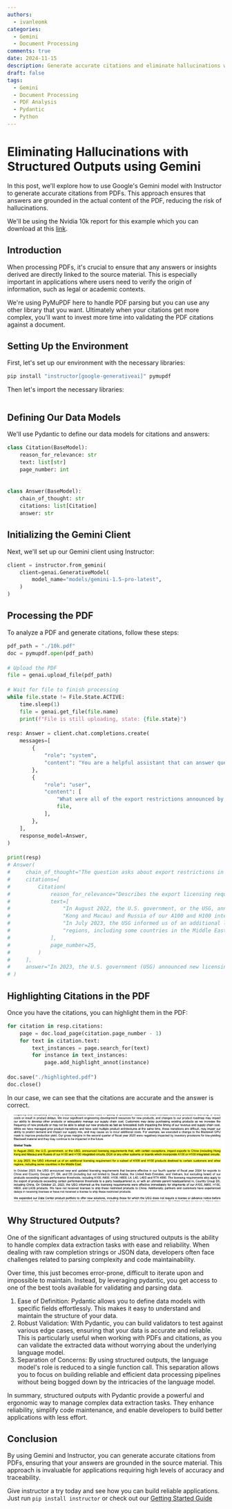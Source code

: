 ```yaml
---
authors:
  - ivanleomk
categories:
  - Gemini
  - Document Processing
comments: true
date: 2024-11-15
description: Generate accurate citations and eliminate hallucinations with structured outputs using Gemini.
draft: false
tags:
  - Gemini
  - Document Processing
  - PDF Analysis
  - Pydantic
  - Python
---
```


# Eliminating Hallucinations with Structured Outputs using Gemini

In this post, we'll explore how to use Google's Gemini model with Instructor to generate accurate citations from PDFs. This approach ensures that answers are grounded in the actual content of the PDF, reducing the risk of hallucinations.

We'll be using the Nvidia 10k report for this example which you can download at this [link](https://d18rn0p25nwr6d.cloudfront.net/CIK-0001045810/78501ce3-7816-4c4d-8688-53dd140df456.pdf).

<!-- more -->

## Introduction

When processing PDFs, it's crucial to ensure that any answers or insights derived are directly linked to the source material. This is especially important in applications where users need to verify the origin of information, such as legal or academic contexts.

We're using PyMuPDF here to handle PDF parsing but you can use any other library that you want. Ultimately when your citations get more complex, you'll want to invest more time into validating the PDF citations against a document.

## Setting Up the Environment

First, let's set up our environment with the necessary libraries:

```bash
pip install "instructor[google-generativeai]" pymupdf
```

Then let's import the necessary libraries:

```python
```

## Defining Our Data Models

We'll use Pydantic to define our data models for citations and answers:

```python
class Citation(BaseModel):
    reason_for_relevance: str
    text: list[str]
    page_number: int


class Answer(BaseModel):
    chain_of_thought: str
    citations: list[Citation]
    answer: str
```

## Initializing the Gemini Client

Next, we'll set up our Gemini client using Instructor:

```python
client = instructor.from_gemini(
    client=genai.GenerativeModel(
        model_name="models/gemini-1.5-pro-latest",
    )
)
```

## Processing the PDF

To analyze a PDF and generate citations, follow these steps:

```python
pdf_path = "./10k.pdf"
doc = pymupdf.open(pdf_path)

# Upload the PDF
file = genai.upload_file(pdf_path)

# Wait for file to finish processing
while file.state != File.State.ACTIVE:
    time.sleep(1)
    file = genai.get_file(file.name)
    print(f"File is still uploading, state: {file.state}")

resp: Answer = client.chat.completions.create(
    messages=[
        {
            "role": "system",
            "content": "You are a helpful assistant that can answer questions about the provided pdf file. You will be given a question and a pdf file. Your job is to answer the question using the information in the pdf file. Provide all citations that are relevant to the question and make sure that the coordinates are accurate.",
        },
        {
            "role": "user",
            "content": [
                "What were all of the export restrictions announced by the USG in 2023? What chips did they affect?",
                file,
            ],
        },
    ],
    response_model=Answer,
)

print(resp)
# Answer(
#     chain_of_thought="The question asks about export restrictions in 2023. Page 25 mentions the USG announcing licensing requirements for A100 and H100 chips in August 2022, and additional licensing requirements for a subset of these products in July 2023.",
#     citations=[
#         Citation(
#             reason_for_relevance="Describes the export licensing requirements and which chips they affect.",
#             text=[
#                 "In August 2022, the U.S. government, or the USG, announced licensing requirements that, with certain exceptions, impact exports to China (including Hong",
#                 "Kong and Macau) and Russia of our A100 and H100 integrated circuits, DGX or any other systems or boards which incorporate A100 or H100 integrated circuits.",
#                 "In July 2023, the USG informed us of an additional licensing requirement for a subset of A100 and H100 products destined to certain customers and other",
#                 "regions, including some countries in the Middle East.",
#             ],
#             page_number=25,
#         )
#     ],
#     answer="In 2023, the U.S. government (USG) announced new licensing requirements for the export of certain chips to China, Russia, and other countries.  These chips included the A100 and H100 integrated circuits, the DGX system, and any other systems or boards incorporating the A100 or H100 chips.",
# )
```

## Highlighting Citations in the PDF

Once you have the citations, you can highlight them in the PDF:

```python
for citation in resp.citations:
    page = doc.load_page(citation.page_number - 1)
    for text in citation.text:
        text_instances = page.search_for(text)
        for instance in text_instances:
            page.add_highlight_annot(instance)

doc.save("./highlighted.pdf")
doc.close()
```

In our case, we can see that the citations are accurate and the answer is correct.

![Gemini Citations](./img/gemini_citations.png)

## Why Structured Outputs?

One of the significant advantages of using structured outputs is the ability to handle complex data extraction tasks with ease and reliability. When dealing with raw completion strings or JSON data, developers often face challenges related to parsing complexity and code maintainability.

Over time, this just becomes error-prone, difficult to iterate upon and impossible to maintain. Instead, by leveraging pydantic, you get access to one of the best tools available for validating and parsing data.

1. Ease of Definition: Pydantic allows you to define data models with specific fields effortlessly. This makes it easy to understand and maintain the structure of your data.
2. Robust Validation: With Pydantic, you can build validators to test against various edge cases, ensuring that your data is accurate and reliable. This is particularly useful when working with PDFs and citations, as you can validate the extracted data without worrying about the underlying language model.
3. Separation of Concerns: By using structured outputs, the language model's role is reduced to a single function call. This separation allows you to focus on building reliable and efficient data processing pipelines without being bogged down by the intricacies of the language model.

In summary, structured outputs with Pydantic provide a powerful and ergonomic way to manage complex data extraction tasks. They enhance reliability, simplify code maintenance, and enable developers to build better applications with less effort.

## Conclusion

By using Gemini and Instructor, you can generate accurate citations from PDFs, ensuring that your answers are grounded in the source material. This approach is invaluable for applications requiring high levels of accuracy and traceability.

Give instructor a try today and see how you can build reliable applications. Just run `pip install instructor` or check out our [Getting Started Guide](../../index.md)

